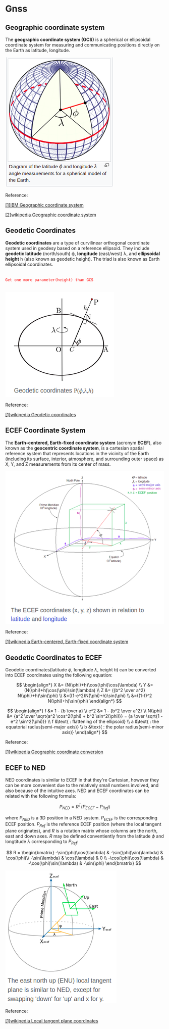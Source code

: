 # Gnss
## Geographic coordinate system
The **geographic coordinate system (GCS)** is a spherical or ellipsoidal coordinate system for measuring and communicating positions directly on the Earth as latitude, longitude.

![](img/Geographic%20coordinate%20system.png)

Reference:

[[1]IBM Geographic coordinate system](https://www.ibm.com/docs/en/informix-servers/12.10?topic=data-geographic-coordinate-system)

[[2]wikipedia Geographic coordinate system](https://en.wikipedia.org/wiki/Geographic_coordinate_system)

## Geodetic Coordinates
**Geodetic coordinates** are a type of curvilinear orthogonal coordinate system used in geodesy based on a reference ellipsoid. They include **geodetic latitude** (north/south) ϕ, **longitude** (east/west) λ, and **ellipsoidal height** h (also known as geodetic height). The triad is also known as Earth ellipsoidal coordinates.

<code style="color:red">
Get one more parameter(height) than GCS
</code>

<br/>

![](img/Geodetic%20coordinates.png)

Reference:

[[1]wikipedia Geodetic coordinates](https://en.m.wikipedia.org/wiki/Geodetic_coordinates)

## ECEF Coordinate System
The **Earth-centered, Earth-fixed coordinate system** (acronym **ECEF**), also known as the **geocentric coordinate system**, is a cartesian spatial reference system that represents locations in the vicinity of the Earth (including its surface, interior, atmosphere, and surrounding outer space) as X, Y, and Z measurements from its center of mass.​

![](img/ECEF%20coordinate%20system.png)


Reference:

[[1]wikipedia Earth-centered, Earth-fixed coordinate system](https://en.m.wikipedia.org/wiki/Earth-centered,_Earth-fixed_coordinate_system)

## Geodetic Coordinates to ECEF
Geodetic coordinates(latitude ${\phi}$, longitude ${\lambda}$, height ${h}$) can be converted into ECEF coordinates using the following equation:

$$
\begin{align*}
X &= (N(\phi)+h)\cos(\phi)\cos(\lambda)  \\
Y &= (N(\phi)+h)\cos(\phi)\sin(\lambda) \\
Z &= ({b^2 \over a^2} N(\phi)+h)\sin(\phi) \\
  &=((1-e^2)N(\phi)+h)\sin(\phi) \\
  &=((1-f)^2 N(\phi)+h)\sin(\phi)
\end{align*}
$$

$$
\begin{align*}
f   &= 1 - {b \over a} \\
e^2 &= 1 - {b^2 \over a^2} \\ 
N(\phi) &= {a^2 \over \sqrt{a^2 \cos^2(\phi) + b^2 \sin^2(\phi)}} 
         = {a \over \sqrt{1 - e^2 \sin^2(\phi)}} \\
f &\text{ : flattening of the ellipsoid} \\
a &\text{ : the equatorial radius(semi-major axis)} \\
b &\text{ : the polar radius(semi-minor axis)}
\end{align*}
$$

Reference: 

[[1]wikipedia Geographic coordinate conversion](https://en.m.wikipedia.org/wiki/Geographic_coordinate_conversion)

## ECEF to NED

NED coordinates is similar to ECEF in that they're Cartesian, however they can be more convenient due to the relatively small numbers involved, and also because of the intuitive axes. NED and ECEF coordinates can be related with the following formula:

$$
P_{NED} = R^{T}(P_{ECEF} - P_{Ref})
$$

where $P_{NED}$ is a 3D position in a NED system. $P_{ECEF}$ is the corresponding ECEF position. $P_{Ref}$ is the reference ECEF position (where the local tangent plane originates), and $R$ is a rotation matrix whose columns are the north, east and down axes. $R$ may be defined conventiently from the latitude $\phi$ and longtitude $\lambda$ corresponding to $P_{Ref}$:

$$
R = \begin{bmatrix} -\sin(\phi)\cos(\lambda) & -\sin(\phi)\sin(\lambda) & \cos(\phi)\\
-\sin(\lambda) & \cos(\lambda) & 0 \\
-\cos(\phi)\cos(\lambda) & -\cos(\phi)\sin(\lambda) & -\sin(\phi)
\end{bmatrix}
$$

![](img/Local%20tangent%20plane%20coordinates.png)

Reference:

[[1]wikipedia Local tangent plane coordinates](https://en.m.wikipedia.org/wiki/Local_tangent_plane_coordinates)



